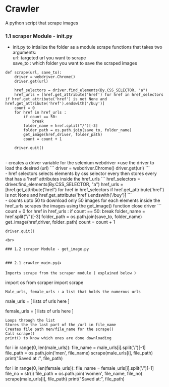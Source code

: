# Crawler

A python script that scrape images

### 1.1 scraper Module  - __init__.py

- init.py to intialize the folder as a module
scrape functions that takes two arguments:
<br>url: targeted url you want to scrape
<br>save_to : which folder you want to save the scraped images

```
def scrape(url, save_to):
    driver = webdriver.Chrome()
    driver.get(url)

    href_selectors = driver.find_elements(By.CSS_SELECTOR, "a")
    href_urls = [href.get_attribute('href') for href in href_selectors if href.get_attribute('href') is not None and href.get_attribute('href').endswith('/buy')]
    count = 0
    for href in href_urls :
        if count == 50:
            break
        folder_name = href.split("/")[-3]
        folder_path = os.path.join(save_to, folder_name)
        get_image(href,driver, folder_path)
        count = count + 1

    driver.quit()
```


<br>
- creates a driver variable for the selenium webdriver
>use the driver to load the desired (url)
```
driver = webdriver.Chrome()
driver.get(url)
```



<br>
- href selectors selects elements by css selector every<a>
then stores every <a> that has a 'href' attributes inside the href_urls
```
href_selectors = driver.find_elements(By.CSS_SELECTOR, "a")
href_urls = [href.get_attribute('href') for href in href_selectors if href.get_attribute('href') is not None and href.get_attribute('href').endswith('/buy')]
```



<br>
- counts upto 50 to download only 50 images
for each elements inside the href_urls scrapes
the images using the get_image() function
close driver
```
    count = 0
    for href in href_urls :
        if count == 50:
            break
        folder_name = href.split("/")[-3]
        folder_path = os.path.join(save_to, folder_name)
        get_image(href,driver, folder_path)
        count = count + 1

    driver.quit()
```
<br>

### 1.2 scraper Module - get_image.py


### 2.1 crawler_main.py👍

Imports scrape from the scraper module ( explained below )
```
import os
from scraper import scrape
```
Male_urls, female_urls : a list that holds the numerous urls
```
male_urls = [
    lists of urls here
]

female_urls = [
    lists of urls here
]
```
Loops through the list
Stores the the last part of the /url in file_name
Creates file path men/file_name for the scrape()
Call scrape()
print() to know which ones are done downloading
```
for i in range(0, len(male_urls)):
    file_name = male_urls[i].split('/')[-1]
    file_path = os.path.join('men', file_name)
    scrape(male_urls[i], file_path)
    print("Saved at :", file_path)

for i in range(0, len(female_urls)):
    file_name = female_urls[i].split('/')[-1]
    file_no = str(i)
    file_path = os.path.join('women', file_name, file_no)
    scrape(male_urls[i], file_path)
    print("Saved at:", file_path)
```
